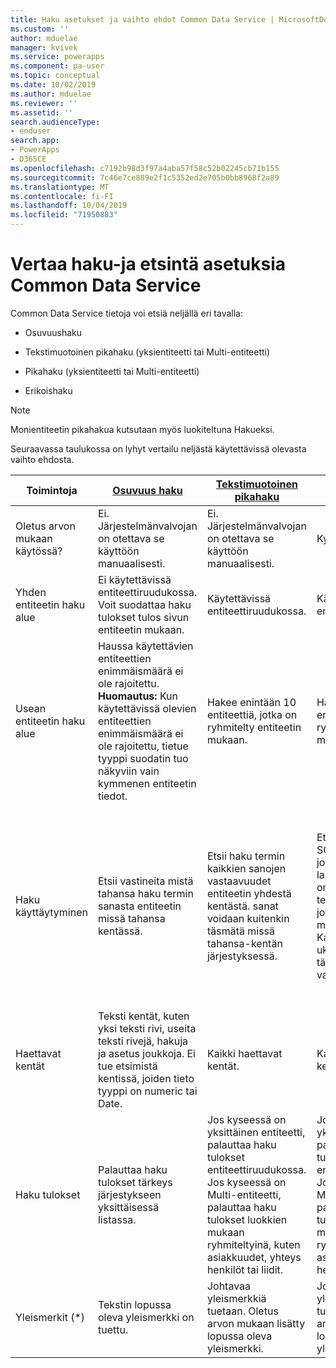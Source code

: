 ```yaml
---
title: Haku asetukset ja vaihto ehdot Common Data Service | MicrosoftDocs
ms.custom: ''
author: mduelae
manager: kvivek
ms.service: powerapps
ms.component: pa-user
ms.topic: conceptual
ms.date: 10/02/2019
ms.author: mduelae
ms.reviewer: ''
ms.assetid: ''
search.audienceType:
- enduser
search.app:
- PowerApps
- D365CE
ms.openlocfilehash: c7192b98d3f97a4aba57f58c52b02245cb71b155
ms.sourcegitcommit: 7c46e7ce889e2f1c5352ed2e705b0bb8968f2a89
ms.translationtype: MT
ms.contentlocale: fi-FI
ms.lasthandoff: 10/04/2019
ms.locfileid: "71950883"
---
```

# <a name="compare-search-and-find-options-in-common-data-service"></a>Vertaa haku-ja etsintä asetuksia Common Data Service

Common Data Service tietoja voi etsiä neljällä eri tavalla:

-   Osuvuushaku  
  
-   Tekstimuotoinen pikahaku (yksientiteetti tai Multi-entiteetti)  
  
-   Pikahaku (yksientiteetti tai Multi-entiteetti)  

-   Erikoishaku

> [!NOTE]
> Monientiteetin pikahakua kutsutaan myös luokiteltuna Hakueksi. 
  
Seuraavassa taulukossa on lyhyt vertailu neljästä käytettävissä olevasta vaihto ehdosta.

|Toimintoja|[Osuvuus haku](search-records.md#relevance-search)|[Tekstimuotoinen pikahaku](search-records.md#start-a-search)|[Pikahaku](search-records.md#start-a-search)|[Erikoishaku](create-edit-or-save-advanced-find-search.md)|  
|-------------------|----------------------|---------------------------|----------------|-------------------|  
|Oletus arvon mukaan käytössä?|Ei. Järjestelmänvalvojan on otettava se käyttöön manuaalisesti.|Ei. Järjestelmänvalvojan on otettava se käyttöön manuaalisesti.|Kyllä|Kyllä|  
|Yhden entiteetin haku alue|Ei käytettävissä entiteettiruudukossa. Voit suodattaa haku tulokset tulos sivun entiteetin mukaan.|Käytettävissä entiteettiruudukossa.|Käytettävissä entiteettiruudukossa.|Käytettävissä entiteettiruudukossa.|  
|Usean entiteetin haku alue|Haussa käytettävien entiteettien enimmäismäärä ei ole rajoitettu. **Huomautus:**  Kun käytettävissä olevien entiteettien enimmäismäärä ei ole rajoitettu, tietue tyyppi suodatin tuo näkyviin vain kymmenen entiteetin tiedot.|Hakee enintään 10 entiteettiä, jotka on ryhmitelty entiteetin mukaan.|Hakee enintään 10 entiteettiä, jotka on ryhmitelty entiteetin mukaan.|Usean entiteetin haku ei ole käytettävissä.|  
|Haku käyttäytyminen|Etsii vastineita mistä tahansa haku termin sanasta entiteetin missä tahansa kentässä.|Etsii haku termin kaikkien sanojen vastaavuudet entiteetin yhdestä kentästä. sanat voidaan kuitenkin täsmätä missä tahansa-kentän järjestyksessä.|Etsii vastaavu uksia SQL-kyselystä, jossa on like-lausekkeita. Sinun on käytettävä haku termin yleismerkkiä, jotta voit hakea merkki jonosta. Kaikkien vastaavu uksien on oltava täsmähakutermin vastaavuus.|Kyselyn muodostin, jossa voit määrittää valitulle tietue tyypille haku ehdot. Voidaan myös käyttää tietojen valmistelemiseen Office Exceliin viemistä varten, jotta voit analysoida, tiivistää tai koostaa tietoja tai luoda pivot-taulu koita, joiden avulla voit tarkastella tietojasi eri näkö kulmista.|  
|Haettavat kentät|Teksti kentät, kuten yksi teksti rivi, useita teksti rivejä, hakuja ja asetus joukkoja. Ei tue etsimistä kentissä, joiden tieto tyyppi on numeric tai Date.|Kaikki haettavat kentät.|Kaikki haettavat kentät.|Kaikki haettavat kentät.|  
|Haku tulokset|Palauttaa haku tulokset tärkeys järjestykseen yksittäisessä listassa.|Jos kyseessä on yksittäinen entiteetti, palauttaa haku tulokset entiteettiruudukossa. Jos kyseessä on Multi-entiteetti, palauttaa haku tulokset luokkien mukaan ryhmiteltyinä, kuten asiakkuudet, yhteys henkilöt tai liidit.|Jos kyseessä on yksittäinen entiteetti, palauttaa haku tulokset entiteettiruudukossa. Jos kyseessä on Multi-entiteetti, palauttaa haku tulokset luokkien mukaan ryhmiteltyinä, kuten asiakkuudet, yhteys henkilöt tai liidit.|Palauttaa valitun tietue tyypin haku tulokset määrittämiesi sarakkeiden mukaan määritetyssä lajittelu järjestyksessä.|
|Yleismerkit (*)|Tekstin lopussa oleva yleismerkki on tuettu.|Johtavaa yleismerkkiä tuetaan. Oletus arvon mukaan lisätty lopussa oleva yleismerkki.|Johtavaa yleismerkkiä tuetaan. Oletus arvon mukaan lisätty lopussa oleva yleismerkki.|Ei tueta.|  
